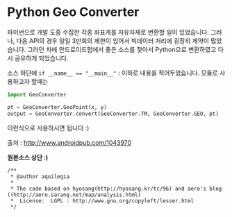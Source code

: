 Python Geo Converter
===

파이썬으로 개발 도중 수집한 각종 좌표계를 자유자재로 변환할 일이 있었습니다. 그러나, 다음 API의 경우 일일 3만회의 제한이
있어서 빅데이터 처리에 굉장히 제약이 많았습니다. 그러던 차에 안드로이드펍에서 좋은 소스를 찾아서 Python으로 변환하였고
다시 공유하게 되었습니다.

소스 하단에 `if __name__ == "__main__"` : 이하로 내용을 적어두었습니다.
모듈로 사용하고자 할때는

```python
import GeoConverter

pt = GeoConverter.GeoPoint(x, y)
output = GeoConverter.convert(GeoConverter.TM, GeoConverter.GEO, pt)
```

이런식으로 사용하시면 됩니다 :)




출처 : http://www.androidpub.com/1043970


**원본소스 상단 :)**

```
/**
 * @author aquilegia
 *
 * The code based on hyosang(http://hyosang.kr/tc/96) and aero's blog ((http://aero.sarang.net/map/analysis.html)
 *	License:  LGPL : http://www.gnu.org/copyleft/lesser.html
 */
 ```

